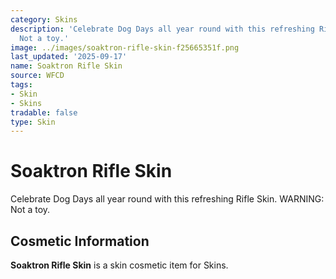 ```yaml
---
category: Skins
description: 'Celebrate Dog Days all year round with this refreshing Rifle Skin. WARNING:
  Not a toy.'
image: ../images/soaktron-rifle-skin-f25665351f.png
last_updated: '2025-09-17'
name: Soaktron Rifle Skin
source: WFCD
tags:
- Skin
- Skins
tradable: false
type: Skin
---
```


# Soaktron Rifle Skin

Celebrate Dog Days all year round with this refreshing Rifle Skin. WARNING: Not a toy.

## Cosmetic Information

**Soaktron Rifle Skin** is a skin cosmetic item for Skins.

